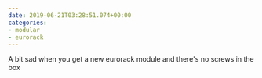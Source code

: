 ```yaml
---
date: 2019-06-21T03:28:51.074+00:00
categories:
- modular
- eurorack
---
```

A bit sad when you get a new eurorack module and there's no screws in the box
